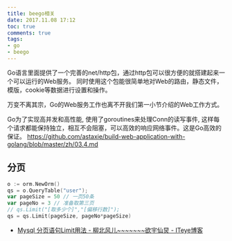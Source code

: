 ```yaml
---
title: beego相关
date: 2017.11.08 17:12
toc: true
comments: true
tags:
- go
- beego
---
```


Go语言里面提供了一个完善的net/http包，通过http包可以很方便的就搭建起来一个可以运行的Web服务。
同时使用这个包能很简单地对Web的路由，静态文件，模版，cookie等数据进行设置和操作。

万变不离其宗，Go的Web服务工作也离不开我们第一小节介绍的Web工作方式。

Go为了实现高并发和高性能, 使用了goroutines来处理Conn的读写事件, 这样每个请求都能保持独立，相互不会阻塞，可以高效的响应网络事件。这是Go高效的保证。
https://github.com/astaxie/build-web-application-with-golang/blob/master/zh/03.4.md


## 分页
```go
o := orm.NewOrm()
qs = o.QueryTable("user");
var pageSize = 50 // 一页50条
var pageNo = 3 // 准备取第三页
// qs.Limit("[取多少个]","[偏移行数]");
qs = qs.Limit(pageSize, pageNo*pageSize)
```
- [Mysql 分页语句Limit用法 - 柳北风儿~~~~~~~欲宇仙炅 - ITeye博客](http://qimo601.iteye.com/blog/1634748)

